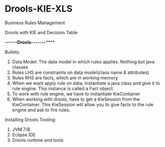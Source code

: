 # Drools-KIE-XLS
Business Rules Management

Drools with KIE and Decision Table

********------Drools-------************

Bullets:

1. Data Model: The data model in which rules applies. Nothing but java classes
2. Rules LHS are constraints on data model(class name & attributes)
3. Rules RHS are facts, which are in working memory
4. When we want apply rule on data, instantiate a java class and give it to rule engine. This instance is called a Fact object.
5. To work with rule engine, we have to instantiate KieContainer
6. When working with drools, have to get a KieSession from the KieContainer. This KieSession will allow you to give facts to the
rule engine and ask to fire rules.


Installing Drools Tooling:

1. JVM 7/8
2. Eclipse IDE
3. Drools runtime and tools 
